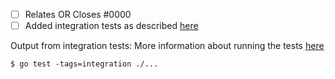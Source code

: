 <!---
Thank you very much for your contributions!
--->


<!--- If your PR fully resolves and should automatically close the linked issue, use Closes. Otherwise, use Relates --->
- [ ] Relates OR Closes #0000
- [ ] Added integration tests as described [here](https://docs.cloudquery.io/docs/developers/sdk/testing)

Output from integration tests:
More information about running the tests [here](../docs/contributing/e2e_tests.md)

```
$ go test -tags=integration ./...

```